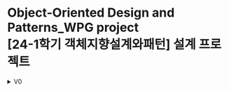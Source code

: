 # Object-Oriented Design and Patterns_WPG project <br> [24-1학기 객체지향설계와패턴] 설계 프로젝트
 
<details>
 <summary>V0</summary>
 전체 UML
 <img src="UML/UML_v0.png" alt="UML_v0" width="1000">
 <img src="readme_img/UML_v0_1.png" alt="UML_v0_1" width="1000">
 전체 시스템은 다음과 같이 총 세 단계로 나뉜다(위 그림의 붉은 상자)
 
 1.	사용자의 입력을 받고 데이터를 저장하는 단계 – InputSystemState
   
 2.	저장된 데이터로 퀴즈를 만드는 단계 - GenerateQuizState
   
 4.	사용자의 답을 입력 받아 퀴즈의 정답 유무를 판단하는 단계 - AnswerMatchState

 각 단계를 시스템의 상태로 구성할 수 있기에 상태패턴을 사용한다. 각각의 단계를 SystemState 인터페이스를 구현한   InputSystemState, GenerateQuizState, AnswerMatchState 클래스로 나타낸다. 상태패턴을 사용함으로써 시스템에 추가적인  절차가 필요할 때 유연하게 추가하거나 제거할 수 있다. 이제부터 각 단계의 흐름을 설명하고자 한다.
 
 1.	**사용자의 입력을 받고 데이터를 저장하는 단계**
<br>첫 번째 단계인 사용자의 입력을 받고 데이터를 저장하는 단계는 아래 사진에서 붉은 상자로 표현한 부분이다. 
 <img src="readme_img/UML_v0_2.png" alt="UML_v0_2" width="1000">
 <br>InputChain 추상클래스를 구현하는 클래스들은 책임체인 패턴으로 구현되었다.
 <br>InputChain을 상속받은 클래스들이 사용자의 입력을 종류별로 받으며 InputSystemState에서 chain의 nextHandler들을 세팅한다.
 <br>각 체인에서는 싱글톤 패턴이 적용된 DataManager의 instance를 호출하여 입력 받은 데이터들을 저장한다.<br>
 2. **저장된 데이터로 퀴즈를 만드는 단계**
<br>두 번째 단계에서는 저장된 데이터로 퀴즈를 만든다. 
<br>다음 사진에서 붉은 상자로 표시된클래스들이 이 단계의 주요 클래스들이다. 
<br>QuizFactory 클래스에서는 연산자의 종류와 생성할 퀴즈의 개수에 따라 QuizBuilder를 사용하여 퀴즈를 만들어 리스트 형태의 quizList를 반환한다. 
<br>QuizBuilder는 입력 받은 여러 종류의 Person(사람)과 Interest(관심 항목)에서 랜덤으로 한 가지를 선택하여 Quiz 객체를 생성할 준비를 한다. 
<br>Quiz 객체를 바로 생성하지 않고 빌더 패턴을 사용함으로써 Quiz 객체를 생성하기 위한 전처리 작업의 책임을 Quiz 클래스와 분리할 수 있었다.
<br>전처리 작업의 한 종류로, QuizTemplateChain 추상 클래스를 구현한 클래스를 사용하여 연산자에 따른 템플릿을 생성한다. 
<br>이때 책임 체인 패턴을 사용함으로써 추후에 추가될 연산자에 대한 템플릿을 생성하기 용이하다. 
<br>모든 과정이 마무리되면 다음 단계로 quizList를 넘겨준다.
<img src="readme_img/UML_v0_3.png" alt="UML_v0_3" width="1000">
3.	**사용자의 답을 입력 받아 정답을 채점하는 단계**
 <img src="readme_img/UML_v0_4.png" alt="UML_v0_4" width="1000">
 <br>마지막으로 정답을 채점하는 단계이다. 
 <br>이 단계에서는 앞선 단계에서 받은 quizList와DoubleOperator를 구현한 클래스를 사용하여 계산 결과를 받고 사용자의 입력값과 비교하여 정답 유무를 판단한다. 
 <br>DoubleOperator는 double 형식의 두 피연산자를 필드 변수로 가지고 있으며 계산하는 역할인 calculate 추상 메서드를 가진다. 
 <br>이후에 double 형식의 연산자가 추가되었을 때 DoubleOperator를 상속받으면 되므로 유연하게 대응할 수 있다.
</details>
